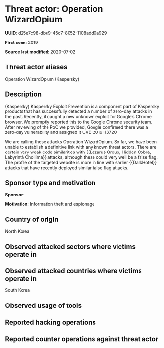 # Threat actor: Operation WizardOpium

**UUID**: d25e7c98-dbe9-45c7-8052-1108add0a929

**First seen**: 2019

**Source last modified**: 2020-07-02

## Threat actor aliases

Operation WizardOpium (Kaspersky)

## Description

(Kaspersky) Kaspersky Exploit Prevention is a component part of Kaspersky products that has successfully detected a number of zero-day attacks in the past. Recently, it caught a new unknown exploit for Google’s Chrome browser. We promptly reported this to the Google Chrome security team. After reviewing of the PoC we provided, Google confirmed there was a zero-day vulnerability and assigned it CVE-2019-13720.

We are calling these attacks Operation WizardOpium. So far, we have been unable to establish a definitive link with any known threat actors. There are certain very weak code similarities with {{Lazarus Group, Hidden Cobra, Labyrinth Chollima}} attacks, although these could very well be a false flag. The profile of the targeted website is more in line with earlier {{DarkHotel}} attacks that have recently deployed similar false flag attacks.

## Sponsor type and motivation

**Sponsor**: 

**Motivation**: Information theft and espionage


## Country of origin

North Korea

## Observed attacked sectors where victims operate in



## Observed attacked countries where victims operate in

South Korea

## Observed usage of tools



## Reported hacking operations



## Reported counter operations against threat actor





